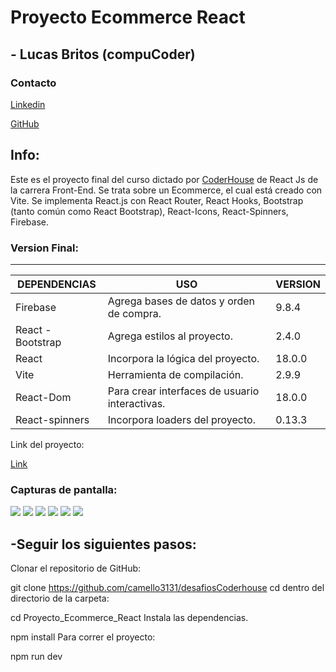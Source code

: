 # Proyecto Ecommerce React

## - Lucas Britos (compuCoder)

### Contacto
<div>
<a href="https://www.linkedin.com/in/lucas-britos-b81859221/">Linkedin</a>

<a href="https://github.com/camello3131">GitHub</a>

<div/>

Info:
-------------
Este es el proyecto final del curso dictado por <a href="https://coderhouse.com/">CoderHouse</a> de React Js de la carrera Front-End. Se trata sobre un Ecommerce, el cual está creado con Vite. Se implementa React.js con React Router, React Hooks, Bootstrap (tanto común como React Bootstrap), React-Icons, React-Spinners, Firebase.

### Version Final:
                
----

| DEPENDENCIAS | USO | VERSION | 
| ------ | ------- | ------|
| Firebase | Agrega bases de datos y orden de compra. | 9.8.4
| React - Bootstrap | Agrega estilos al proyecto. | 2.4.0
| React | Incorpora la lógica del proyecto. | 18.0.0
| Vite | Herramienta de compilación. | 2.9.9
| React-Dom | Para crear interfaces de usuario interactivas. | 18.0.0
| React-spinners | Incorpora loaders del proyecto. | 0.13.3
  
Link del proyecto:

<a href= "https://camello3131-makes-great-sites.netlify.app/">Link</a>


### Capturas de pantalla:

<img src="https://i.ibb.co/VgDRYPt/1.png">
<img src="https://i.ibb.co/HVGtC1Y/2.png">
<img src="https://i.ibb.co/kqVtDv9/3.png">
<img src="https://i.ibb.co/RykD6D3/4.png">
<img src="https://i.ibb.co/kxxbkSn/5.png">
<img src="https://i.ibb.co/4g7qxTk/6.png">
  
  ## -Seguir los siguientes pasos:
Clonar el repositorio de GitHub:

git clone https://github.com/camello3131/desafiosCoderhouse
cd dentro del directorio de la carpeta:

cd Proyecto_Ecommerce_React
Instala las dependencias.

npm install
Para correr el proyecto:

npm run dev
